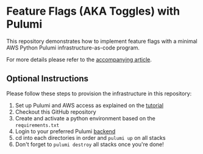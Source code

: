 # Feature Flags (AKA Toggles) with Pulumi

This repository demonstrates how to implement feature flags with a minimal AWS Python Pulumi infrastructure-as-code program.

For more details please refer to the [accompanying article](https://medium.com/@soumaya-mauthoor/feature-flags-with-pulumi-df578fc9ea43).

## Optional Instructions

Please follow these steps to provision the infrastructure in this repository:

1. Set up Pulumi and AWS access as explained on the [tutorial](https://www.pulumi.com/docs/get-started/aws/begin/)
2. Checkout this GitHub repository
3. Create and activate a python environment based on the `requirements.txt`
4. Login to your preferred Pulumi [backend](https://www.pulumi.com/docs/intro/concepts/state/)
5. cd into each directories in order and `pulumi up` on all stacks
6. Don't forget to `pulumi destroy` all stacks once you're done!
